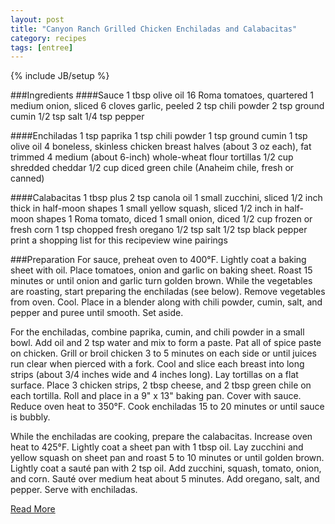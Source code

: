 ```yaml
---
layout: post
title: "Canyon Ranch Grilled Chicken Enchiladas and Calabacitas"
category: recipes
tags: [entree]
---
```

{% include JB/setup %}

###Ingredients
####Sauce
1 tbsp olive oil
16 Roma tomatoes, quartered
1 medium onion, sliced
6 cloves garlic, peeled
2 tsp chili powder
2 tsp ground cumin
1/2 tsp salt
1/4 tsp pepper

####Enchiladas
1 tsp paprika
1 tsp chili powder
1 tsp ground cumin
1 tsp olive oil
4 boneless, skinless chicken breast halves (about 3 oz each), fat trimmed
4 medium (about 6-inch) whole-wheat flour tortillas
1/2 cup shredded cheddar
1/2 cup diced green chile (Anaheim chile, fresh or canned)

####Calabacitas
1 tbsp plus 2 tsp canola oil
1 small zucchini, sliced 1/2 inch thick in half-moon shapes
1 small yellow squash, sliced 1/2 inch in half-moon shapes
1 Roma tomato, diced
1 small onion, diced
1/2 cup frozen or fresh corn
1 tsp chopped fresh oregano
1/2 tsp salt
1/2 tsp black pepper
print a shopping list for this recipeview wine pairings

###Preparation
For sauce, preheat oven to 400°F. Lightly coat a baking sheet with oil. Place tomatoes, onion and garlic on baking sheet. Roast 15 minutes or until onion and garlic turn golden brown. While the vegetables are roasting, start preparing the enchiladas (see below). Remove vegetables from oven. Cool. Place in a blender along with chili powder, cumin, salt, and pepper and puree until smooth. Set aside.

For the enchiladas, combine paprika, cumin, and chili powder in a small bowl. Add oil and 2 tsp water and mix to form a paste. Pat all of spice paste on chicken. Grill or broil chicken 3 to 5 minutes on each side or until juices run clear when pierced with a fork. Cool and slice each breast into long strips (about 3/4 inches wide and 4 inches long). Lay tortillas on a flat surface. Place 3 chicken strips, 2 tbsp cheese, and 2 tbsp green chile on each tortilla. Roll and place in a 9" x 13" baking pan. Cover with sauce. Reduce oven heat to 350°F. Cook enchiladas 15 to 20 minutes or until sauce is bubbly.

While the enchiladas are cooking, prepare the calabacitas. Increase oven heat to 425°F. Lightly coat a sheet pan with 1 tbsp oil. Lay zucchini and yellow squash on sheet pan and roast 5 to 10 minutes or until golden brown. Lightly coat a sauté pan with 2 tsp oil. Add zucchini, squash, tomato, onion, and corn. Sauté over medium heat about 5 minutes. Add oregano, salt, and pepper. Serve with enchiladas.


[Read More](http://www.epicurious.com:80/recipes/food/views/Canyon-Ranch-Grilled-Chicken-Enchiladas-and-Calabacitas-230318#ixzz1pmrLrwRX)